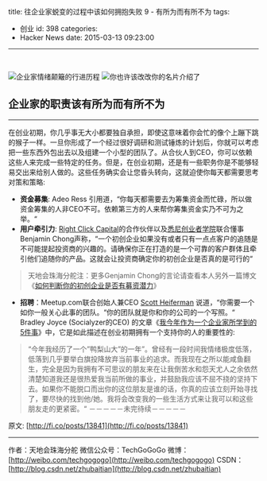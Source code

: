 title: 往企业家蜕变的过程中该如何拥抱失败 9 - 有所为而有所不为
tags:
  - 创业
id: 398
categories:
  - Hacker News
date: 2015-03-13 09:23:00
---

<div id="article_content" class="article_content">

&nbsp;
<div class="markdown_views">

![企业家情绪颠簸的行进历程](http://img.blog.csdn.net/20150312194522194)
![你也许该改改你的名片介绍了](http://img.blog.csdn.net/20150312194710182)

## 企业家的职责该有所为而有所不为

* * *

在创业初期，你几乎事无大小都要独自承担，即使这意味着你会忙的像个上蹦下跳的猴子一样。一旦你形成了一个经过很好调研和测试锤炼的计划后，你就可以考虑把一些东西外包出去以及组建一个小型的团队了。从合伙人到CEO，你可以依赖这些人来完成一些特定的任务。但是，在创业初期，还是有一些职务你是不能够轻易交出来给别人做的。这些任务确实会让您昏头转向，这就迫使你每天都需要思考对策和策略:

*   **资金募集**: Adeo Ress 引用道，“你每天都需要去为筹集资金而忙碌，所以做资金筹集的人非CEO不可。依赖第三方的人来帮你筹集资金实乃不可为之举。“
*   **用户牵引力**: [Right Click Capital](http://www.rightclickcapital.com/)的合作伙伴以及[悉尼创业者学院](http://fi.co/apply/sydney/blog)联合懂事Benjamin Chong声称，“一个初创企业如果没有或者只有一点点客户的追随是不可能提起投资商的兴趣的。请确保你正在打造的是一个可靠的客户群体且牵引他们追随你的产品。这就会让投资商确定你的初创企业是否真的是可行的“
> 天地会珠海分舵注：更多Genjamin Chong的言论请查看本人另外一篇博文《[如何判断你的初创企业是否有募资潜力](http://blog.csdn.net/zhubaitian/article/details/44005211)》

*   **招聘**：Meetup.com联合创始人兼CEO [Scott Heiferman](https://twitter.com/heif) 说道，“你需要一个如你一般关心此事的团队。“你的团队就是你和你的公司的一个写照。“
Bradley Joyce (Socialyzer的CEO) 的文章《[我今年作为一个企业家所学到的5件事](http://fi.co/posts/3531)》中，它是如此描述在创业初期拥有一个支持你的人的重要性的:
> “今年我经历了一个”鸭梨山大”的一年”。曾经有一段时间我情绪极度低落，低落到几乎要举白旗投降放弃当前事业的追求。而我现在之所以能咸鱼翻生，完全是因为我拥有不可思议的朋友来在让我倒苦水和怨天尤人之余依然清楚知道我还是很热爱我当前所做的事业，并鼓励我应该不屈不挠的坚持下去。如果你不能脱口而出你的这位朋友是谁的话，你真的应该立刻开始寻找了，要尽快的找到他/她。我将会改变我的一些生活方式来让我可以和这些朋友走的更紧密。“
－－－－－未完待续－－－－－

原文: [http://fi.co/posts/13841](http://fi.co/posts/13841)

* * *

作者：天地会珠海分舵
微信公众号：TechGoGoGo
微博：[http://weibo.com/techgogogo](http://weibo.com/techgogogo)
CSDN：[http://blog.csdn.net/zhubaitian](http://blog.csdn.net/zhubaitian)

</div>
<script type="text/javascript">// <![CDATA[
$(function () {
                $('pre.prettyprint code').each(function () {
                    var lines = $(this).text().split('n').length;
                    var $numbering = $('<ul/>').addClass('pre-numbering').hide();
                    $(this).addClass('has-numbering').parent().append($numbering);
                    for (i = 1; i <= lines; i++) {
                        $numbering.append($('	<li/>').text(i));
                    };
                    $numbering.fadeIn(1700);
                });
            });
// ]]></script>

</div>
